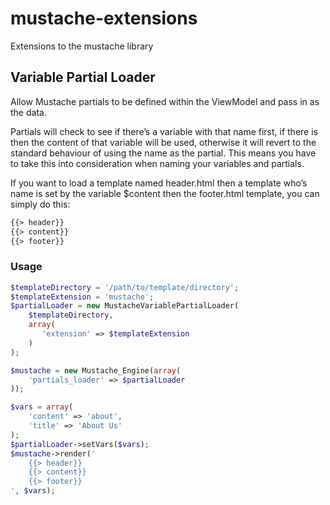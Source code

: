 mustache-extensions
===================

Extensions to the mustache library

## Variable Partial Loader

Allow Mustache partials to be defined within the ViewModel and pass in as the data.

Partials will check to see if there’s a variable with that name first, if there is then the content of that variable will be used, otherwise it will revert to the standard behaviour of using the name as the partial. This means you have to take this into consideration when naming your variables and partials.

If you want to load a template named header.html then a template who’s name is set by the variable $content then the footer.html template, you can simply do this:

```html
{{> header}}
{{> content}}
{{> footer}}
```

### Usage

```php
$templateDirectory = '/path/to/template/directory';
$templateExtension = 'mustache';
$partialLoader = new MustacheVariablePartialLoader(
    $templateDirectory,
    array(
       'extension' => $templateExtension
    )
);

$mustache = new Mustache_Engine(array(
    'partials_loader' => $partialLoader
));

$vars = array(
    'content' => 'about',
    'title' => 'About Us'
);
$partialLoader->setVars($vars);
$mustache->render('
    {{> header}}
    {{> content}}
    {{> footer}}
', $vars);
```
